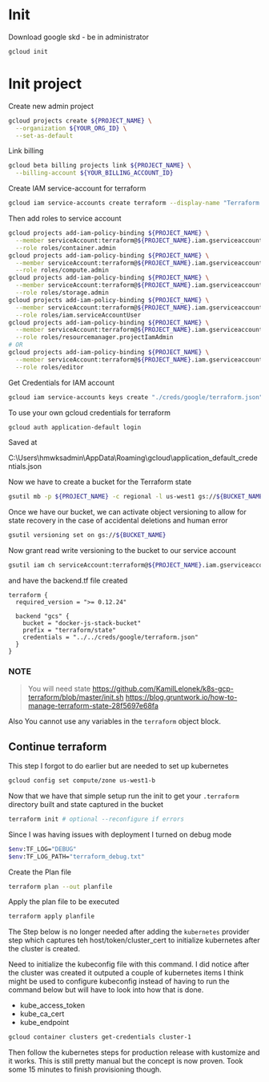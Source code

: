 # Init
Download google skd - be in administrator
```bash
gcloud init
```

# Init project
Create new admin project
```bash
gcloud projects create ${PROJECT_NAME} \
  --organization ${YOUR_ORG_ID} \
  --set-as-default
```
Link billing
```bash
gcloud beta billing projects link ${PROJECT_NAME} \
  --billing-account ${YOUR_BILLING_ACCOUNT_ID}
```
Create IAM service-account for terraform
```bash
gcloud iam service-accounts create terraform --display-name "Terraform admin account"
```
Then add roles to service account
```bash
gcloud projects add-iam-policy-binding ${PROJECT_NAME} \
  --member serviceAccount:terraform@${PROJECT_NAME}.iam.gserviceaccount.com \
  --role roles/container.admin
gcloud projects add-iam-policy-binding ${PROJECT_NAME} \
  --member serviceAccount:terraform@${PROJECT_NAME}.iam.gserviceaccount.com \
  --role roles/compute.admin
gcloud projects add-iam-policy-binding ${PROJECT_NAME} \
  --member serviceAccount:terraform@${PROJECT_NAME}.iam.gserviceaccount.com \
  --role roles/storage.admin
gcloud projects add-iam-policy-binding ${PROJECT_NAME} \
  --member serviceAccount:terraform@${PROJECT_NAME}.iam.gserviceaccount.com \
  --role roles/iam.serviceAccountUser
gcloud projects add-iam-policy-binding ${PROJECT_NAME} \
  --member serviceAccount:terraform@${PROJECT_NAME}.iam.gserviceaccount.com \
  --role roles/resourcemanager.projectIamAdmin
# OR
gcloud projects add-iam-policy-binding ${PROJECT_NAME} \
  --member serviceAccount:terraform@${PROJECT_NAME}.iam.gserviceaccount.com \
  --role roles/editor
```
Get Credentials for IAM account
```bash
gcloud iam service-accounts keys create "./creds/google/terraform.json" --iam-account terraform@${PROJECT_NAME}.iam.gserviceaccount.com
```

To use your own gcloud credentials for terraform
```bash
gcloud auth application-default login
```
Saved at 

C:\Users\hmwksadmin\AppData\Roaming\gcloud\application_default_credentials.json

Now we have to create a bucket for the Terraform state
```bash
gsutil mb -p ${PROJECT_NAME} -c regional -l us-west1 gs://${BUCKET_NAME}
```
Once we have our bucket, we can activate object versioning to allow for state recovery in the case of accidental deletions and human error
```bash
gsutil versioning set on gs://${BUCKET_NAME}
```
Now grant read write versioning to the bucket to our service account
```bash
gsutil iam ch serviceAccount:terraform@${PROJECT_NAME}.iam.gserviceaccount.com:legacyBucketWriter gs://${BUCKET_NAME}
```

and have the backend.tf file created 
```hcl
terraform {
  required_version = ">= 0.12.24"
  
  backend "gcs" {
    bucket = "docker-js-stack-bucket"
    prefix = "terraform/state"
    credentials = "../../creds/google/terraform.json"
  }
}
```

### NOTE
> You will need state
https://github.com/KamilLelonek/k8s-gcp-terraform/blob/master/init.sh
https://blog.gruntwork.io/how-to-manage-terraform-state-28f5697e68fa

Also You cannot use any variables in the `terraform` object block.

## Continue terraform
This step I forgot to do earlier but are needed to set up kubernetes
```bash
gcloud config set compute/zone us-west1-b
```
Now that we have that simple setup run the init to get your `.terraform` directory built and state captured in the bucket
```bash
terraform init # optional --reconfigure if errors
```
Since I was having issues with deployment I turned on debug mode
```bash
$env:TF_LOG="DEBUG"
$env:TF_LOG_PATH="terraform_debug.txt"
```

Create the Plan file
```bash
terraform plan --out planfile
```
Apply the plan file to be executed
```bash
terraform apply planfile
```

The Step below is no longer needed after adding the `kubernetes` provider step which
captures teh host/token/cluster_cert to initialize kubernetes after the cluster is created.

Need to initialize the kubeconfig file with this command. I did notice after the cluster was created it outputed a couple of kubernetes items I think might be used to configure kubeconfig instead of having to run the command below but will have to look into how that is done.
* kube_access_token
* kube_ca_cert
* kube_endpoint
```bash
gcloud container clusters get-credentials cluster-1
```

Then follow the kubernetes steps for production release with kustomize and it works. 
This is still pretty manual but the concept is now proven. Took some 15 minutes to finish provisioning though.